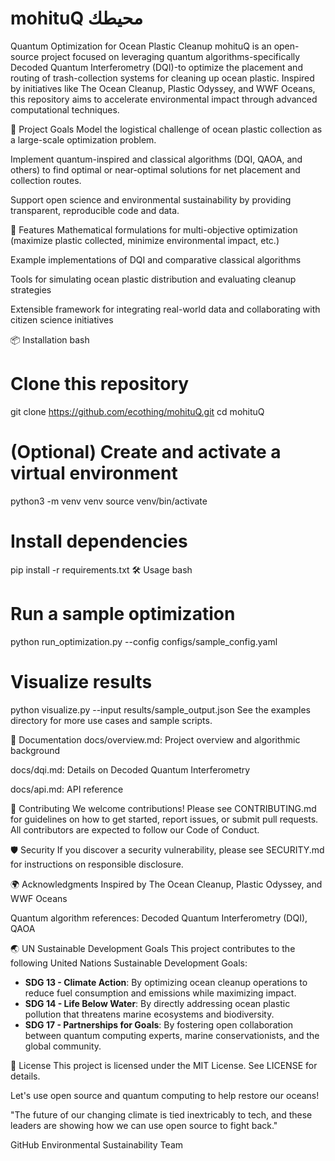 # **mohituQ** **محيطك**

Quantum Optimization for Ocean Plastic Cleanup
mohituQ is an open-source project focused on leveraging quantum algorithms-specifically Decoded Quantum Interferometry (DQI)-to optimize the placement and routing of trash-collection systems for cleaning up ocean plastic. Inspired by initiatives like The Ocean Cleanup, Plastic Odyssey, and WWF Oceans, this repository aims to accelerate environmental impact through advanced computational techniques.

🌊 Project Goals
Model the logistical challenge of ocean plastic collection as a large-scale optimization problem.

Implement quantum-inspired and classical algorithms (DQI, QAOA, and others) to find optimal or near-optimal solutions for net placement and collection routes.

Support open science and environmental sustainability by providing transparent, reproducible code and data.

🚀 Features
Mathematical formulations for multi-objective optimization (maximize plastic collected, minimize environmental impact, etc.)

Example implementations of DQI and comparative classical algorithms

Tools for simulating ocean plastic distribution and evaluating cleanup strategies

Extensible framework for integrating real-world data and collaborating with citizen science initiatives

📦 Installation
bash
# Clone this repository
git clone https://github.com/ecothing/mohituQ.git
cd mohituQ

# (Optional) Create and activate a virtual environment
python3 -m venv venv
source venv/bin/activate

# Install dependencies
pip install -r requirements.txt
🛠️ Usage
bash
# Run a sample optimization
python run_optimization.py --config configs/sample_config.yaml

# Visualize results
python visualize.py --input results/sample_output.json
See the examples directory for more use cases and sample scripts.

📖 Documentation
docs/overview.md: Project overview and algorithmic background

docs/dqi.md: Details on Decoded Quantum Interferometry

docs/api.md: API reference

🤝 Contributing
We welcome contributions! Please see CONTRIBUTING.md for guidelines on how to get started, report issues, or submit pull requests. All contributors are expected to follow our Code of Conduct.

🛡️ Security
If you discover a security vulnerability, please see SECURITY.md for instructions on responsible disclosure.

🌍 Acknowledgments
Inspired by The Ocean Cleanup, Plastic Odyssey, and WWF Oceans

Quantum algorithm references: Decoded Quantum Interferometry (DQI), QAOA

🌏 UN Sustainable Development Goals
This project contributes to the following United Nations Sustainable Development Goals:

- **SDG 13 - Climate Action**: By optimizing ocean cleanup operations to reduce fuel consumption and emissions while maximizing impact.
- **SDG 14 - Life Below Water**: By directly addressing ocean plastic pollution that threatens marine ecosystems and biodiversity.
- **SDG 17 - Partnerships for Goals**: By fostering open collaboration between quantum computing experts, marine conservationists, and the global community.

📢 License
This project is licensed under the MIT License. See LICENSE for details.

Let's use open source and quantum computing to help restore our oceans!

"The future of our changing climate is tied inextricably to tech, and these leaders are showing how we can use open source to fight back."

GitHub Environmental Sustainability Team
